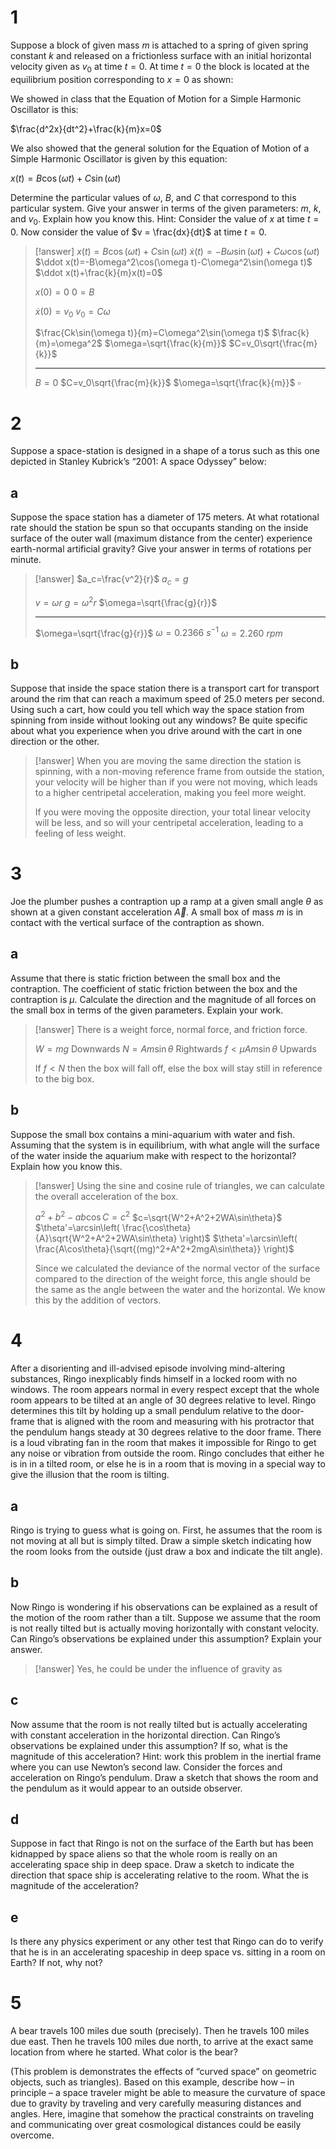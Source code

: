 # 1

Suppose a block of given mass $m$ is attached to a spring of given spring constant $k$ and released on a frictionless surface with an initial horizontal velocity given as $v_0$ at time $t = 0$. At time $t = 0$ the block is located at the equilibrium position corresponding to $x = 0$ as shown:

We showed in class that the Equation of Motion for a Simple Harmonic Oscillator is this:

$\frac{d^2x}{dt^2}+\frac{k}{m}x=0$

We also showed that the general solution for the Equation of Motion of a Simple Harmonic Oscillator is given by this equation:

$x(t) = B \cos(\omega t) + C \sin(\omega t)$

Determine the particular values of $\omega$, $B$, and $C$ that correspond to this particular system. Give your answer in terms of the given parameters: $m$, $k$, and $v_0$. Explain how you know this.
Hint: Consider the value of $x$ at time $t = 0$. Now consider the value of $v = \frac{dx}{dt}$ at time $t = 0$.

> [!answer]
> $x(t)=B\cos(\omega t)+C\sin(\omega t)$
> $\dot x(t)=-B\omega\sin(\omega t)+C\omega\cos(\omega t)$
> $\ddot x(t)=-B\omega^2\cos(\omega t)-C\omega^2\sin(\omega t)$
> $\ddot x(t)+\frac{k}{m}x(t)=0$
> 
> $x(0)=0$
> $0=B$
> 
> $\dot x(0)=v_0$
> $v_0=C\omega$
> 
> $\frac{Ck\sin(\omega t)}{m}=C\omega^2\sin(\omega t)$
> $\frac{k}{m}=\omega^2$
> $\omega=\sqrt{\frac{k}{m}}$
> $C=v_0\sqrt{\frac{m}{k}}$
> 
> ---
> 
> $B=0$
> $C=v_0\sqrt{\frac{m}{k}}$
> $\omega=\sqrt{\frac{k}{m}}$
> $\square$

# 2

Suppose a space-station is designed in a shape of a torus such as this one depicted in Stanley Kubrick’s “2001: A space Odyssey” below:

## a

Suppose the space station has a diameter of 175 meters. At what rotational rate should the station be spun so that occupants standing on the inside surface of the outer wall (maximum distance from the center) experience earth-normal artificial gravity? Give your answer in terms of rotations per minute.

> [!answer]
> $a_c=\frac{v^2}{r}$
> $a_c=g$
> 
> $v=\omega r$
> $g=\omega^2r$
> $\omega=\sqrt{\frac{g}{r}}$
> 
> ---
> 
> $\omega=\sqrt{\frac{g}{r}}$
> $\omega=0.2366~s^{-1}$
> $\omega=2.260~rpm$

## b

Suppose that inside the space station there is a transport cart for transport around the rim that can reach a maximum speed of 25.0 meters per second. Using such a cart, how could you tell which way the space station from spinning from inside without looking out any windows? Be quite specific about what you experience when you drive around with the cart in one direction or the other.

> [!answer]
> When you are moving the same direction the station is spinning, with a non-moving reference frame from outside the station, your velocity will be higher than if you were not moving, which leads to a higher centripetal acceleration, making you feel more weight.
> 
> If you were moving the opposite direction, your total linear velocity will be less, and so will your centripetal acceleration, leading to a feeling of less weight.

# 3

Joe the plumber pushes a contraption up a ramp at a given small angle $\theta$ as shown at a given constant acceleration $\vec A$. A small box of mass $m$ is in contact with the vertical surface of the contraption as shown.

## a

Assume that there is static friction between the small box and the contraption. The coefficient of static friction between the box and the contraption is $\mu$. Calculate the direction and the magnitude of all forces on the small box in terms of the given parameters. Explain your work.

> [!answer]
> There is a weight force, normal force, and friction force.
> 
> $W=mg$ Downwards
> $N=Am\sin\theta$ Rightwards
> $f<\mu Am\sin\theta$ Upwards
> 
> If $f<N$ then the box will fall off, else the box will stay still in reference to the big box.

## b

Suppose the small box contains a mini-aquarium with water and fish. Assuming that the system is in equilibrium, with what angle will the surface of the water inside the aquarium make with respect to the horizontal? Explain how you know this.

> [!answer]
> Using the sine and cosine rule of triangles, we can calculate the overall acceleration of the box.
> 
> $a^2+b^2-ab\cos C=c^2$
> $c=\sqrt{W^2+A^2+2WA\sin\theta}$
> $\theta'=\arcsin\left( \frac{\cos\theta}{A}\sqrt{W^2+A^2+2WA\sin\theta} \right)$
> $\theta'=\arcsin\left( \frac{A\cos\theta}{\sqrt{(mg)^2+A^2+2mgA\sin\theta}} \right)$
> 
> Since we calculated the deviance of the normal vector of the surface compared to the direction of the weight force, this angle should be the same as the angle between the water and the horizontal. We know this by the addition of vectors.

# 4

After a disorienting and ill-advised episode involving mind-altering substances, Ringo inexplicably finds himself in a locked room with no windows. The room appears normal in every respect except that the whole room appears to be tilted at an angle of 30 degrees relative to level. Ringo determines this tilt by holding up a small pendulum relative to the door-frame that is aligned with the room and measuring with his protractor that the pendulum hangs steady at 30 degrees relative to the door frame. There is a loud vibrating fan in the room that makes it impossible for Ringo to get any noise or vibration from outside the room. Ringo concludes that either he is in in a tilted room, or else he is in a room that is moving in a special way to give the illusion that the room is
tilting.

## a

Ringo is trying to guess what is going on. First, he assumes that the room is not moving at all but is simply tilted. Draw a simple sketch indicating how the room looks from the outside (just draw a box and indicate the tilt angle).

## b

Now Ringo is wondering if his observations can be explained as a result of the motion of the room rather than a tilt. Suppose we assume that the room is not really tilted but is actually moving horizontally with constant velocity. Can Ringo’s observations be explained under this assumption? Explain your answer.

> [!answer]
> Yes, he could be under the influence of gravity as 

## c

Now assume that the room is not really tilted but is actually accelerating with constant acceleration in the horizontal direction. Can Ringo’s observations be explained under this assumption? If so, what is the magnitude of this acceleration?
Hint: work this problem in the inertial frame where you can use Newton’s second law. Consider the forces and acceleration on Ringo’s pendulum. Draw a sketch that shows the room and the pendulum as it would appear to an outside observer.

## d

Suppose in fact that Ringo is not on the surface of the Earth but has been kidnapped by space aliens so that the whole room is really on an accelerating space ship in deep space. Draw a sketch to indicate the direction that space ship is accelerating relative to the room. What the is magnitude of the acceleration?

## e

Is there any physics experiment or any other test that Ringo can do to verify that he is in an accelerating spaceship in deep space vs. sitting in a room on Earth? If not, why not?

# 5

A bear travels 100 miles due south (precisely). Then he travels 100 miles due east. Then he travels 100 miles due north, to arrive at the exact same location from where he started. What color is the bear?

(This problem is demonstrates the effects of “curved space” on geometric objects, such as triangles). Based on this example, describe how – in principle – a space traveler might be able to measure the curvature of space due to gravity by traveling and very carefully measuring distances and angles. Here, imagine that somehow the practical constraints on traveling and communicating over great cosmological distances could be easily overcome.
